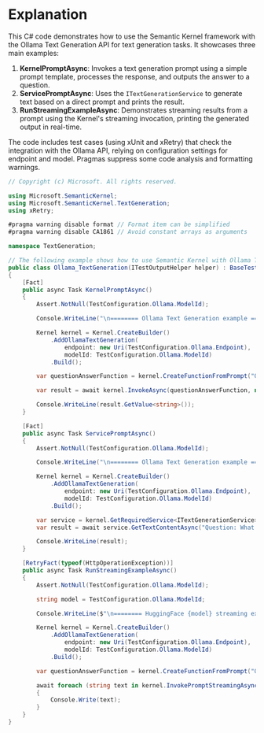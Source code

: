 # Explanation

This C# code demonstrates how to use the Semantic Kernel framework with the Ollama Text Generation API for text generation tasks. It showcases three main examples:

1. **KernelPromptAsync**: Invokes a text generation prompt using a simple prompt template, processes the response, and outputs the answer to a question.
2. **ServicePromptAsync**: Uses the `ITextGenerationService` to generate text based on a direct prompt and prints the result.
3. **RunStreamingExampleAsync**: Demonstrates streaming results from a prompt using the Kernel's streaming invocation, printing the generated output in real-time.

The code includes test cases (using xUnit and xRetry) that check the integration with the Ollama API, relying on configuration settings for endpoint and model. Pragmas suppress some code analysis and formatting warnings.

```csharp
// Copyright (c) Microsoft. All rights reserved.

using Microsoft.SemanticKernel;
using Microsoft.SemanticKernel.TextGeneration;
using xRetry;

#pragma warning disable format // Format item can be simplified
#pragma warning disable CA1861 // Avoid constant arrays as arguments

namespace TextGeneration;

// The following example shows how to use Semantic Kernel with Ollama Text Generation API.
public class Ollama_TextGeneration(ITestOutputHelper helper) : BaseTest(helper)
{
    [Fact]
    public async Task KernelPromptAsync()
    {
        Assert.NotNull(TestConfiguration.Ollama.ModelId);

        Console.WriteLine("\n======== Ollama Text Generation example ========\n");

        Kernel kernel = Kernel.CreateBuilder()
            .AddOllamaTextGeneration(
                endpoint: new Uri(TestConfiguration.Ollama.Endpoint),
                modelId: TestConfiguration.Ollama.ModelId)
            .Build();

        var questionAnswerFunction = kernel.CreateFunctionFromPrompt("Question: {{$input}}; Answer:");

        var result = await kernel.InvokeAsync(questionAnswerFunction, new() { ["input"] = "What is New York?" });

        Console.WriteLine(result.GetValue<string>());
    }

    [Fact]
    public async Task ServicePromptAsync()
    {
        Assert.NotNull(TestConfiguration.Ollama.ModelId);

        Console.WriteLine("\n======== Ollama Text Generation example ========\n");

        Kernel kernel = Kernel.CreateBuilder()
            .AddOllamaTextGeneration(
                endpoint: new Uri(TestConfiguration.Ollama.Endpoint),
                modelId: TestConfiguration.Ollama.ModelId)
            .Build();

        var service = kernel.GetRequiredService<ITextGenerationService>();
        var result = await service.GetTextContentAsync("Question: What is New York?; Answer:");

        Console.WriteLine(result);
    }

    [RetryFact(typeof(HttpOperationException))]
    public async Task RunStreamingExampleAsync()
    {
        Assert.NotNull(TestConfiguration.Ollama.ModelId);

        string model = TestConfiguration.Ollama.ModelId;

        Console.WriteLine($"\n======== HuggingFace {model} streaming example ========\n");

        Kernel kernel = Kernel.CreateBuilder()
            .AddOllamaTextGeneration(
                endpoint: new Uri(TestConfiguration.Ollama.Endpoint),
                modelId: TestConfiguration.Ollama.ModelId)
            .Build();

        var questionAnswerFunction = kernel.CreateFunctionFromPrompt("Question: {{$input}}; Answer:");

        await foreach (string text in kernel.InvokePromptStreamingAsync<string>("Question: {{$input}}; Answer:", new() { ["input"] = "What is New York?" }))
        {
            Console.Write(text);
        }
    }
}
```